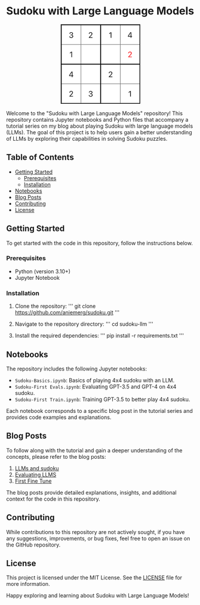 # Sudoku with Large Language Models

<p align="center">
  <img src="images/puzzle.png" alt="Sudoku Puzzle" />
</p>

Welcome to the "Sudoku with Large Language Models" repository! This repository contains Jupyter notebooks and Python files that accompany a tutorial series on my blog about playing Sudoku with large language models (LLMs). The goal of this project is to help users gain a better understanding of LLMs by exploring their capabilities in solving Sudoku puzzles.

## Table of Contents
- [Getting Started](#getting-started)
  - [Prerequisites](#prerequisites)
  - [Installation](#installation)
- [Notebooks](#notebooks)
- [Blog Posts](#blog-posts)
- [Contributing](#contributing)
- [License](#license)

## Getting Started

To get started with the code in this repository, follow the instructions below.

### Prerequisites

- Python (version 3.10+)
- Jupyter Notebook

### Installation

1. Clone the repository:
'''
git clone https://github.com/aniemerg/sudoku.git
'''

2. Navigate to the repository directory:
'''
cd sudoku-llm
'''

3. Install the required dependencies:
'''
pip install -r requirements.txt
'''

## Notebooks

The repository includes the following Jupyter notebooks:

- `Sudoku-Basics.ipynb`: Basics of playing 4x4 sudoku with an LLM.
- `Sudoku-First Evals.ipynb`: Evaluating GPT-3.5 and GPT-4 on 4x4 sudoku.
- `Sudoku-First Train.ipynb`: Training GPT-3.5 to better play 4x4 sudoku.

Each notebook corresponds to a specific blog post in the tutorial series and provides code examples and explanations.

## Blog Posts

To follow along with the tutorial and gain a deeper understanding of the concepts, please refer to the blog posts:

1. [LLMs and sudoku](http://localhost:8000/llms-and-sudoku/)
2. [Evaluating LLMS](http://localhost:8000/evaluate-llms/)
3. [First Fine Tune](http://localhost:8000/first-tune/)

The blog posts provide detailed explanations, insights, and additional context for the code in this repository.

## Contributing

While contributions to this repository are not actively sought, if you have any suggestions, improvements, or bug fixes, feel free to open an issue on the GitHub repository.

## License

This project is licensed under the MIT License. See the [LICENSE](LICENSE) file for more information.

Happy exploring and learning about Sudoku with Large Language Models!